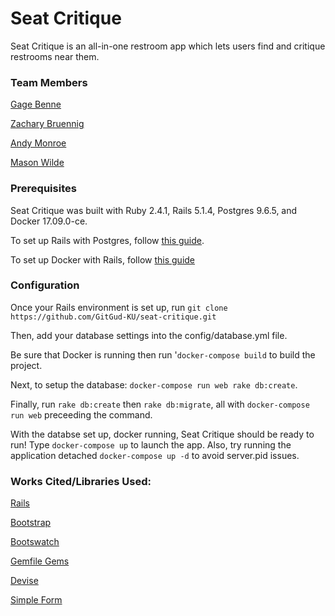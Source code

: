# Seat Critique

Seat Critique is an all-in-one restroom app which lets users find and critique restrooms near them.

### Team Members

[Gage Benne](https://github.com/gagebenne) 

[Zachary Bruennig](https://github.com/zbruennig)

[Andy Monroe](https://github.com/andrew-monroe)

[Mason Wilde](https://github.com/masonwilde)

### Prerequisites

Seat Critique was built with Ruby 2.4.1, Rails 5.1.4, Postgres 9.6.5, and Docker 17.09.0-ce.

To set up Rails with Postgres, follow [this guide](https://www.digitalocean.com/community/tutorials/how-to-setup-ruby-on-rails-with-postgres).

To set up Docker with Rails, follow [this guide](https://docs.docker.com/compose/rails/)

### Configuration

Once your Rails environment is set up, run `git clone https://github.com/GitGud-KU/seat-critique.git`

Then, add your database settings into the config/database.yml file.

Be sure that Docker is running then run '`docker-compose build` to build the project.  

Next, to setup the database: `docker-compose run web rake db:create`.

Finally, run `rake db:create` then `rake db:migrate`, all with `docker-compose run web` preceeding the command.

With the databse set up, docker running, Seat Critique should be ready to run! Type `docker-compose up` to launch the app.  Also, try running the application detached `docker-compose up -d` to avoid server.pid issues.

### Works Cited/Libraries Used:

[Rails](http://rubyonrails.org/)

[Bootstrap](http://getbootstrap.com/)

[Bootswatch](https://bootswatch.com/)

[Gemfile Gems](https://github.com/GitGud-KU/Skeddit/blob/master/Gemfile)

[Devise](https://github.com/plataformatec/devise)

[Simple Form](https://github.com/plataformatec/simple_form)

